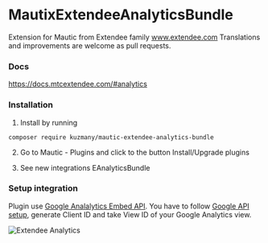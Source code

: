 # MautixExtendeeAnalyticsBundle

Extension for Mautic from Extendee family www.extendee.com Translations and improvements are welcome as pull requests.

### Docs

https://docs.mtcextendee.com/#analytics

### Installation

1. Install by running 

`composer require kuzmany/mautic-extendee-analytics-bundle`

2. Go to Mautic - Plugins and click to the button Install/Upgrade plugins

3. See new integrations EAnalyticsBundle

### Setup integration

Plugin use  [Google Analalytics Embed API](https://developers.google.com/analytics/devguides/reporting/embed/v1/). You have to follow [Google API setup](https://developers.google.com/api-client-library/javascript/start/start-js#Setup), generate Client ID and take View ID of your Google Analytics view.


![Extendee Analytics](https://user-images.githubusercontent.com/462477/39583389-4aeb5190-4ef0-11e8-883f-258b75ba4c08.PNG)
